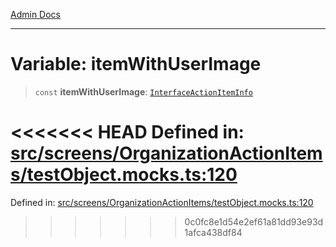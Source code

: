 [Admin Docs](/)

***

# Variable: itemWithUserImage

> `const` **itemWithUserImage**: [`InterfaceActionItemInfo`](../../../../utils/interfaces/interfaces/InterfaceActionItemInfo.md)

<<<<<<< HEAD
Defined in: [src/screens/OrganizationActionItems/testObject.mocks.ts:120](https://github.com/abhassen44/talawa-admin/blob/285f7384c3d26b5028a286d84f89b85120d130a2/src/screens/OrganizationActionItems/testObject.mocks.ts#L120)
=======
Defined in: [src/screens/OrganizationActionItems/testObject.mocks.ts:120](https://github.com/PalisadoesFoundation/talawa-admin/blob/main/src/screens/OrganizationActionItems/testObject.mocks.ts#L120)
>>>>>>> 0c0fc8e1d54e2ef61a81dd93e93d1afca438df84
